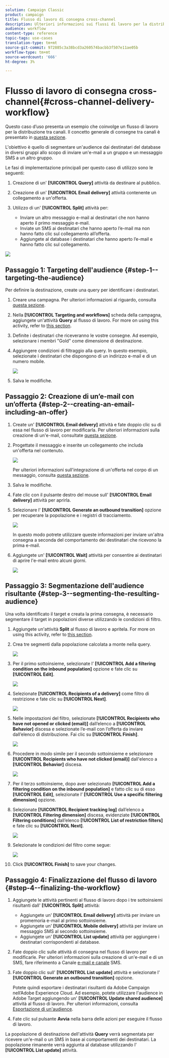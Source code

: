 ```yaml
---
solution: Campaign Classic
product: campaign
title: Flusso di lavoro di consegna cross-channel
description: Ulteriori informazioni sui flussi di lavoro per la distribuzione tra canali
audience: workflow
content-type: reference
topic-tags: use-cases
translation-type: tm+mt
source-git-commit: 972885c3a38bcd3a260574bacbb3f507e11ae05b
workflow-type: tm+mt
source-wordcount: '666'
ht-degree: 3%

---
```



# Flusso di lavoro di consegna cross-channel{#cross-channel-delivery-workflow}

Questo caso d’uso presenta un esempio che coinvolge un flusso di lavoro per la distribuzione tra canali. Il concetto generale di consegne tra canali è presentato in [questa sezione](../../workflow/using/cross-channel-deliveries.md).

L&#39;obiettivo è quello di segmentare un&#39;audience dai destinatari del database in diversi gruppi allo scopo di inviare un&#39;e-mail a un gruppo e un messaggio SMS a un altro gruppo.

Le fasi di implementazione principali per questo caso di utilizzo sono le seguenti:

1. Creazione di un&#39; **[!UICONTROL Query]** attività da destinare al pubblico.
1. Creazione di un&#39; **[!UICONTROL Email delivery]** attività contenente un collegamento a un&#39;offerta.
1. Utilizzo di un&#39; **[!UICONTROL Split]** attività per:

   * Inviare un altro messaggio e-mail ai destinatari che non hanno aperto il primo messaggio e-mail.
   * Inviate un SMS ai destinatari che hanno aperto l’e-mail ma non hanno fatto clic sul collegamento all’offerta.
   * Aggiungete al database i destinatari che hanno aperto l’e-mail e hanno fatto clic sul collegamento.

![](assets/wkf_cross-channel_7.png)

## Passaggio 1: Targeting dell&#39;audience {#step-1--targeting-the-audience}

Per definire la destinazione, create una query per identificare i destinatari.

1. Creare una campagna. Per ulteriori informazioni al riguardo, consulta [questa sezione](../../campaign/using/setting-up-marketing-campaigns.md#creating-a-campaign).
1. Nella **[!UICONTROL Targeting and workflows]** scheda della campagna, aggiungete un&#39;attività **Query** al flusso di lavoro. For more on using this activity, refer to [this section](../../workflow/using/query.md).
1. Definite i destinatari che riceveranno le vostre consegne. Ad esempio, selezionare i membri &quot;Gold&quot; come dimensione di destinazione.
1. Aggiungere condizioni di filtraggio alla query. In questo esempio, selezionate i destinatari che dispongono di un indirizzo e-mail e di un numero mobile.

   ![](assets/wkf_cross-channel_3.png)

1. Salva le modifiche.

## Passaggio 2: Creazione di un’e-mail con un’offerta {#step-2--creating-an-email-including-an-offer}

1. Create un&#39; **[!UICONTROL Email delivery]** attività e fate doppio clic su di essa nel flusso di lavoro per modificarla. Per ulteriori informazioni sulla creazione di un&#39;e-mail, consultate [questa sezione](../../delivery/using/about-email-channel.md).
1. Progettate il messaggio e inserite un collegamento che includa un&#39;offerta nel contenuto.

   ![](assets/wkf_cross-channel_1.png)

   Per ulteriori informazioni sull&#39;integrazione di un&#39;offerta nel corpo di un messaggio, consulta [questa sezione](../../interaction/using/integrating-an-offer-via-the-wizard.md#delivering-with-a-call-to-the-offer-engine).

1. Salva le modifiche.
1. Fate clic con il pulsante destro del mouse sull&#39; **[!UICONTROL Email delivery]** attività per aprirla.
1. Selezionare l&#39; **[!UICONTROL Generate an outbound transition]** opzione per recuperare la popolazione e i registri di tracciamento.

   ![](assets/wkf_cross-channel_2.png)

   In questo modo potrete utilizzare queste informazioni per inviare un&#39;altra consegna a seconda del comportamento dei destinatari che ricevono la prima e-mail.

1. Aggiungete un&#39; **[!UICONTROL Wait]** attività per consentire ai destinatari di aprire l&#39;e-mail entro alcuni giorni.

   ![](assets/wkf_cross-channel_4.png)

## Passaggio 3: Segmentazione dell&#39;audience risultante {#step-3--segmenting-the-resulting-audience}

Una volta identificato il target e creata la prima consegna, è necessario segmentare il target in popolazioni diverse utilizzando le condizioni di filtro.

1. Aggiungete un&#39;attività **Split** al flusso di lavoro e apritela. For more on using this activity, refer to [this section](../../workflow/using/split.md).
1. Crea tre segmenti dalla popolazione calcolata a monte nella query.

   ![](assets/wkf_cross-channel_6.png)

1. Per il primo sottoinsieme, selezionate l’ **[!UICONTROL Add a filtering condition on the inbound population]** opzione e fate clic su **[!UICONTROL Edit]**.

   ![](assets/wkf_cross-channel_8.png)

1. Selezionate **[!UICONTROL Recipients of a delivery]** come filtro di restrizione e fate clic su **[!UICONTROL Next]**.

   ![](assets/wkf_cross-channel_9.png)

1. Nelle impostazioni del filtro, selezionate **[!UICONTROL Recipients who have not opened or clicked (email)]** dall’elenco a **[!UICONTROL Behavior]** discesa e selezionate l’e-mail con l’offerta da inviare dall’elenco di distribuzione. Fai clic su **[!UICONTROL Finish]**.

   ![](assets/wkf_cross-channel_10.png)

1. Procedere in modo simile per il secondo sottoinsieme e selezionare **[!UICONTROL Recipients who have not clicked (email)]** dall&#39;elenco a **[!UICONTROL Behavior]** discesa.

   ![](assets/wkf_cross-channel_11.png)

1. Per il terzo sottoinsieme, dopo aver selezionato **[!UICONTROL Add a filtering condition on the inbound population]** e fatto clic su di esso **[!UICONTROL Edit]**, selezionate l’ **[!UICONTROL Use a specific filtering dimension]** opzione.
1. Selezionate **[!UICONTROL Recipient tracking log]** dall’elenco a **[!UICONTROL Filtering dimension]** discesa, evidenziate **[!UICONTROL Filtering conditions]** dall’elenco **[!UICONTROL List of restriction filters]** e fate clic su **[!UICONTROL Next]**.

   ![](assets/wkf_cross-channel_12.png)

1. Selezionate le condizioni del filtro come segue:

   ![](assets/wkf_cross-channel_13.png)

1. Click **[!UICONTROL Finish]** to save your changes.

## Passaggio 4: Finalizzazione del flusso di lavoro {#step-4--finalizing-the-workflow}

1. Aggiungete le attività pertinenti al flusso di lavoro dopo i tre sottoinsiemi risultanti dall&#39; **[!UICONTROL Split]** attività:

   * Aggiungete un&#39; **[!UICONTROL Email delivery]** attività per inviare un promemoria e-mail al primo sottoinsieme.
   * Aggiungete un&#39; **[!UICONTROL Mobile delivery]** attività per inviare un messaggio SMS al secondo sottoinsieme.
   * Aggiungete un&#39; **[!UICONTROL List update]** attività per aggiungere i destinatari corrispondenti al database.

1. Fate doppio clic sulle attività di consegna nel flusso di lavoro per modificarle. Per ulteriori informazioni sulla creazione di un&#39;e-mail e di un SMS, fare riferimento a Canale [e-mail e canale](../../delivery/using/about-email-channel.md) [](../../delivery/using/sms-channel.md)SMS.
1. Fate doppio clic sull&#39; **[!UICONTROL List update]** attività e selezionate l&#39; **[!UICONTROL Generate an outbound transition]** opzione.

   Potete quindi esportare i destinatari risultanti da  Adobe Campaign nell’Adobe Experience Cloud. Ad esempio, potete utilizzare l&#39;audience in  Adobe Target aggiungendo un&#39; **[!UICONTROL Update shared audience]** attività al flusso di lavoro. Per ulteriori informazioni, consulta [Esportazione di un&#39;audience](../../integrations/using/importing-and-exporting-audiences.md#exporting-an-audience).

1. Fate clic sul pulsante **Avvia** nella barra delle azioni per eseguire il flusso di lavoro.

La popolazione di destinazione dell&#39;attività **Query** verrà segmentata per ricevere un&#39;e-mail o un SMS in base ai comportamenti dei destinatari. La popolazione rimanente verrà aggiunta al database utilizzando l&#39; **[!UICONTROL List update]** attività.
